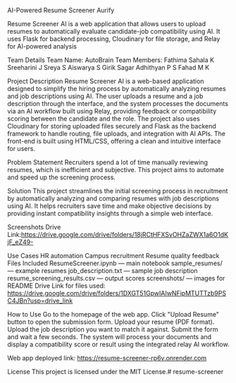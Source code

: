 AI-Powered Resume Screener Aurify

Resume Screener AI is a web application that allows users to upload resumes to automatically evaluate candidate-job compatibility using AI. It uses Flask for backend processing, Cloudinary for file storage, and Relay for AI-powered analysis


Team Details
Team Name: AutoBrain
Team Members:
Fathima Sahala K
Sreeharini J
Sreya S
Aiswarya S
Girik Sagar
Adhithyan P S
Fahad M K

Project Description
Resume Screener AI is a web-based application designed to simplify the hiring process by automatically analyzing resumes and job descriptions using AI. The user uploads a resume and a job description through the interface, and the system processes the documents via an AI workflow built using Relay, providing feedback or compatibility scoring between the candidate and the role.
The project also uses Cloudinary for storing uploaded files securely and Flask as the backend framework to handle routing, file uploads, and integration with AI APIs. The front-end is built using HTML/CSS, offering a clean and intuitive interface for users.

Problem Statement
Recruiters spend a lot of time manually reviewing resumes, which is inefficient and subjective. This project aims to automate and speed up the screening process.

Solution
This project streamlines the initial screening process in recruitment by automatically analyzing and comparing resumes with job descriptions using AI. It helps recruiters save time and make objective decisions by providing instant compatibility insights through a simple web interface.

Screenshots
Drive Link:https://drive.google.com/drive/folders/18jRCtHFXSvOHZaZWX1a6O1dKjF_eZ49-

Use Cases
HR automation
Campus recruitment
Resume quality feedback
Files Included
ResumeScreener.ipynb — main notebook
sample_resumes/ — example resumes
job_description.txt — sample job description
resume_screening_results.csv — output scores
screenshots/ — images for README
Drive Link for files used: https://drive.google.com/drive/folders/1DXGT51GpwIAIwNFipMTUTTzb9PSC4JBn?usp=drive_link

How to Use
Go to the homepage of the web app.
Click "Upload Resume" button to open the submission form.
Upload your resume (PDF format).
Upload the job description you want to match it against.
Submit the form and wait a few seconds.
The system will process your documents and display a compatibility score or result using the integrated relay AI workflow.

Web app deployed link: https://resume-screener-rp6v.onrender.com

License
This project is licensed under the MIT License.# resume-screener
